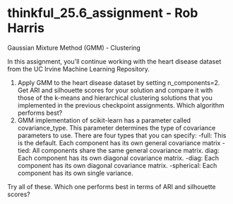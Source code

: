 # thinkful_25.6_assignment - Rob Harris

Gaussian Mixture Method (GMM) - Clustering

In this assignment, you'll continue working with the heart disease dataset from the UC Irvine Machine Learning Repository.
1. Apply GMM to the heart disease dataset by setting n_components=2. Get ARI and silhouette scores for your solution and compare it with those of the k-means and hierarchical clustering solutions that you implemented in the previous checkpoint assignments. Which algorithm performs best?
2. GMM implementation of scikit-learn has a parameter called covariance_type. This parameter determines the type of covariance parameters to use. There are four types that you can specify:
-full: This is the default. Each component has its own general covariance matrix
-tied: All components share the same general covariance matrix. diag: Each component has its own diagonal covariance matrix.
-diag: Each component has its own diagonal covariance matrix.
-spherical: Each component has its own single variance.

Try all of these. Which one performs best in terms of ARI and silhouette scores?


